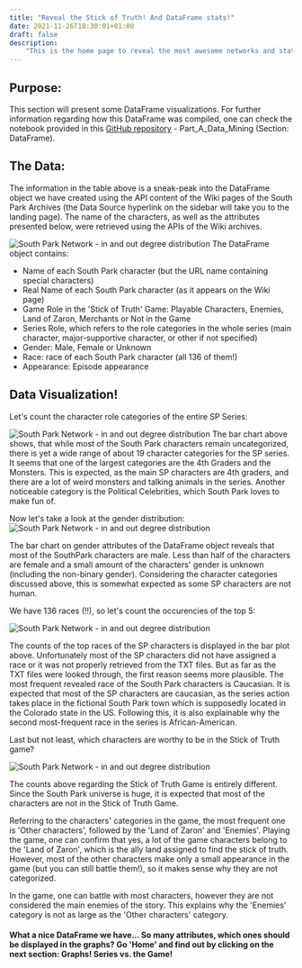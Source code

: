 ```yaml
---
title: "Reveal the Stick of Truth! And DataFrame stats!"
date: 2021-11-26T18:30:01+01:00
draft: false
description: 
    "This is the home page to reveal the most awesome networks and stats about South Park!"
---
```

Purpose:
---
This section will present some DataFrame visualizations. 
For further information regarding how this DataFrame was compiled, one can check the notebook provided in this [GitHub repository](https://github.com/TeoAndB/SouthPark_NetworkAnalysis) - Part_A_Data_Mining (Section: DataFrame).

The Data:
---
The information in the table above is a sneak-peak into the DataFrame object we have created using the API content of the Wiki pages of the South Park Archives (the Data Source hyperlink on the sidebar will take you to the landing page).
The name of the characters, as well as the attributes presented below, were retrieved using the APIs of the Wiki archives.

![South Park Network - in and out degree distribution](/dataframe_img/SocialGraphs_DataFrame_2.png)
The DataFrame object contains:
- Name of each South Park character (but the URL name containing special characters)
- Real Name of each South Park character (as it appears on the Wiki page)
- Game Role in the 'Stick of Truth' Game: Playable Characters, Enemies, Land of Zaron, Merchants or Not in the Game
- Series Role, which refers to the role categories in the whole series (main character, major-supportive character, or other if not specified)
- Gender: Male, Female or Unknown
- Race: race of each South Park character (all 136 of them!)
- Appearance: Episode appearance

Data Visualization!
---
Let's count the character role categories of the entire SP Series:

![South Park Network - in and out degree distribution](/dataframe_img/DF_series_categories_count.png)
The bar chart above shows, that while most of the South Park characters remain uncategorized, there is yet a wide range of about 19 character categories for the SP series. It seems that one of the largest categories are the 4th Graders and the Monsters. This is expected, as the main SP characters are 4th graders, and there are a lot of weird monsters and talking animals in the series. Another noticeable category is the Political Celebrities, which South Park loves to make fun of.


Now let's take a look at the gender distribution:
![South Park Network - in and out degree distribution](/dataframe_img/DF_gender_count.png)

The bar chart on gender attributes of the DataFrame object reveals that most of the SouthPark characters are male. Less than half of the characters are female and a small amount of the characters' gender is unknown (including the non-binary gender). Considering the character categories discussed above, this is somewhat expected as some SP characters are not human.

We have 136 races (!!), so let's count the occurencies of the top 5:

![South Park Network - in and out degree distribution](/dataframe_img/DF_topraces_count.png)

The counts of the top races of the SP characters is displayed in the bar plot above. Unfortunately most of the SP characters did not have assigned a race or it was not properly retrieved from the TXT files. But as far as the TXT files were looked through, the first reason seems more plausible. The most frequent revealed race of the South Park characters is Caucasian. It is expected that most of the SP characters are caucasian, as the series action takes place in the fictional South Park town which is supposedly located in the Colorado state in the US. Following this, it is also explainable why the second most-frequent race in the series is African-American.

Last but not least, which characters are worthy to be in the Stick of Truth game?

![South Park Network - in and out degree distribution](/dataframe_img/DF_count_game.png)

The counts above regarding the Stick of Truth Game is entirely different. Since the South Park universe is huge, it is expected that most of the characters are not in the Stick of Truth Game.

Referring to the characters' categories in the game, the most frequent one is 'Other characters', followed by the 'Land of Zaron' and 'Enemies'. Playing the game, one can confirm that yes, a lot of the game characters belong to the 'Land of Zaron', which is the ally land assigned to find the stick of truth. However, most of the other characters make only a small appearance in the game (but you can still battle them!), so it makes sense why they are not categorized. 

In the game, one can battle with most characters, however they are not considered the main enemies of the story. This explains why the 'Enemies' category is not as large as the 'Other characters' category.

#### What a nice DataFrame we have... So many attributes, which ones should be displayed in the graphs? Go 'Home' and find out by clicking on the next section: Graphs! Series vs. the Game! 